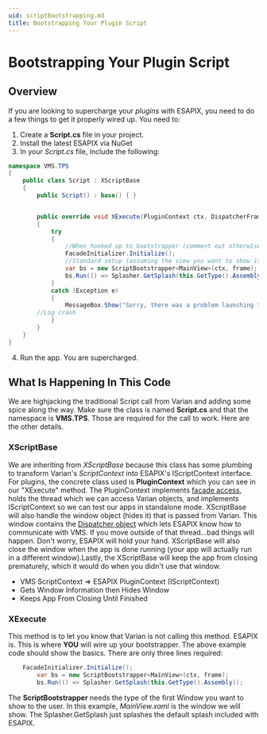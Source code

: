 ```yaml
---
uid: scriptBootstrapping.md
title: Bootstrapping Your Plugin Script
---
```


# Bootstrapping Your Plugin Script

## Overview
If you are looking to supercharge your *plugins* with ESAPIX, you need to do a few things to get it properly wired up. You need to:

1. Create a **Script.cs** file in your project.
2. Install the latest ESAPIX via NuGet
3. In your *Script.cs* file, include the following:

```cs
namespace VMS.TPS
{
    public class Script : XScriptBase
    {
        public Script() : base() { }


        public override void XExecute(PluginContext ctx, DispatcherFrame frame)
        {
            try
            {
                //When hooked up to bootstrapper (comment out otherwise)
                FacadeInitializer.Initialize();
                //Standard setup (assuming the view you want to show is called "MainView")
                var bs = new ScriptBootstrapper<MainView>(ctx, frame);
                bs.Run(() => Splasher.GetSplash(this.GetType().Assembly));
            }
            catch (Exception e)
            {
                MessageBox.Show("Sorry, there was a problem launching this script.\n Emailing ....\n Please try again.");
		//Log crash
            }
        }
    }
}
```
4. Run the app. You are supercharged.

## What Is Happening In This Code
We are highjacking the traditional Script call from Varian and adding some spice along the way. Make sure the class is named **Script.cs** and that the namespace is **VMS.TPS**. Those are required for the call to work. Here are the other details.

### XScriptBase
We are inheriting from *XScriptBase* because this class has some plumbing to transform Varian's *ScriptContext* into ESAPIX's IScriptContext interface. For plugins, the concrete class used is **PluginContext** which you can see in our "XExecute" method. The PluginContext implements [facade access](facades.md), holds the thread which we can access Varian objects, and implements IScriptContext so we can test our apps in standalone mode. 
XScriptBase will also handle the window object (hides it) that is passed from Varian. This window contains the [Dispatcher object](https://msdn.microsoft.com/en-us/library/system.windows.threading.dispatcher(v=vs.110).aspx) which lets ESAPIX know how to communicate with VMS. If you move outside of that thread...bad things will happen. Don't worry, ESAPIX will hold your hand. XScriptBase will also close the window when the app is done running (your app will actually run in a different window).Lastly, the XScriptBase will keep the app from closing prematurely, which it would do when you didn't use that window.
* VMS ScriptContext => ESAPIX PluginContext (IScriptContext)
* Gets Window Information then Hides Window
* Keeps App From Closing Until Finished

### XExecute
This method is to let you know that Varian is not calling this method. ESAPIX is. This is where **YOU** will wire up your bootstrapper. The above example code should show the basics. There are only three lines required:
```cs
 	FacadeInitializer.Initialize();
        var bs = new ScriptBootstrapper<MainView>(ctx, frame);
        bs.Run(() => Splasher.GetSplash(this.GetType().Assembly));
```

The **ScriptBootstrapper** needs the type of the first Window you want to show to the user. In this example, *MainView.xaml* is the window we will show. The Splasher.GetSplash just splashes the default splash included with ESAPIX.

